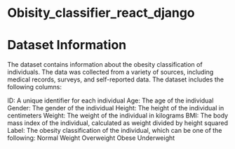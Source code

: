 ﻿# Obisity_classifier_react_django

 # Dataset Information
The dataset contains information about the obesity classification of individuals. The data was collected from a variety of sources, including medical records, surveys, and self-reported data. The dataset includes the following columns:

ID: A unique identifier for each individual
Age: The age of the individual
Gender: The gender of the individual
Height: The height of the individual in centimeters
Weight: The weight of the individual in kilograms
BMI: The body mass index of the individual, calculated as weight divided by height squared
Label: The obesity classification of the individual, which can be one of the following:
Normal Weight
Overweight
Obese
Underweight
